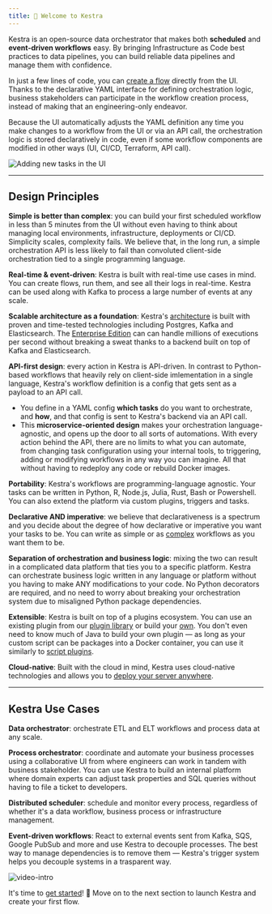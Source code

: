 ```yaml
---
title: 📓 Welcome to Kestra
---
```


Kestra is an open-source data orchestrator that makes both **scheduled** and **event-driven workflows** easy. By bringing Infrastructure as Code best practices to data pipelines, you can build reliable data pipelines and manage them with confidence.

In just a few lines of code, you can [create a flow](./05.developer-guide/01.flow.md) directly from the UI. Thanks to the declarative YAML interface for defining orchestration logic, business stakeholders can participate in the workflow creation process, instead of making that an engineering-only endeavor. 

Because the UI automatically adjusts the YAML definition any time you make changes to a workflow from the UI or via an API call, the orchestration logic is stored declaratively in code, even if some workflow components are modified in other ways (UI, CI/CD, Terraform, API call).

![Adding new tasks in the UI](https://kestra.io/adding-tasks.gif)


---

## Design Principles

**Simple is better than complex**: you can build your first scheduled workflow in less than 5 minutes from the UI without even having to think about managing local environments, infrastructure, deployments or CI/CD. Simplicity scales, complexity fails. We believe that, in the long run, a simple orchestration API is less likely to fail than convoluted client-side orchestration tied to a single programming language.

**Real-time & event-driven**: Kestra is built with real-time use cases in mind. You can create flows, run them, and see all their logs in real-time. Kestra can be used along with Kafka to process a large number of events at any scale.

**Scalable architecture as a foundation**: Kestra's [architecture](./08.architecture.md) is built with proven and time-tested technologies including Postgres, Kafka and Elasticsearch. The [Enterprise Edition](/enterprise) can can handle millions of executions per second without breaking a sweat thanks to a backend built on top of Kafka and Elasticsearch.

**API-first design**: every action in Kestra is API-driven. In contrast to Python-based workflows that heavily rely on client-side imlementation in a single language, Kestra's workflow definition is a config that gets sent as a payload to an API call. 
- You define in a YAML config **which tasks** do you want to orchestrate, and **how**, and that config is sent to Kestra's backend via an API call. 
- This **microservice-oriented design** makes your orchestration language-agnostic, and opens up the door to all sorts of automations. With every action behind the API, there are no limits to what you can automate, from changing task configuration using your internal tools, to triggering, adding or modifying workflows in any way you can imagine. All that without having to redeploy any code or rebuild Docker images.  

**Portability**: Kestra's workflows are programming-language agnostic. Your tasks can be written in Python, R, Node.js, Julia, Rust, Bash or Powershell. You can also extend the platform via custom plugins, triggers and tasks.

**Declarative AND imperative**: we believe that declarativeness is a spectrum and you decide about the degree of how declarative or imperative you want your tasks to be. You can write as simple or as [complex](./05.developer-guide/02.tasks.md#flowable-tasks) workflows as you want them to be. 

**Separation of orchestration and business logic**: mixing the two can result in a complicated data platform that ties you to a specific platform. Kestra can orchestrate business logic written in any language or platform without you having to make ANY modifications to your code. No Python decorators are required, and no need to worry about breaking your orchestration system due to misaligned Python package dependencies. 

**Extensible**: Kestra is built on top of a plugins ecosystem. You can use an existing plugin from our [plugin library](../plugins/index.md) or build your [own](./10.plugin-developer-guide/index.md). You don't even need to know much of Java to build your own plugin — as long as your custom script can be packages into a Docker container, you can use it similarly to [script plugins](https://github.com/kestra-io/plugin-scripts).

**Cloud-native**: Built with the cloud in mind, Kestra uses cloud-native technologies and allows you to [deploy your server anywhere](./09.administrator-guide/02.deployment/index.md).


---

## Kestra Use Cases

**Data orchestrator**: orchestrate ETL and ELT workflows and process data at any scale.

**Process orchestrator**: coordinate and automate your business processes using a collaborative UI from where engineers can work in tandem with business stakeholder. You can use Kestra to build an internal platform where domain experts can adjust task properties and SQL queries without having to file a ticket to developers.

**Distributed scheduler**: schedule and monitor every process, regardless of whether it's a data workflow, business process or infrastructure management.

**Event-driven workflows**: React to external events sent from Kafka, SQS, Google PubSub and more and use Kestra to decouple processes. The best way to manage dependencies is to remove them — Kestra's trigger system helps you decouple systems in a trasparent way.

![video-intro](https://kestra.io/video.gif)


It's time to [get started](./01.getting-started.md)! 🚀 Move on to the next section to launch Kestra and create your first flow.
